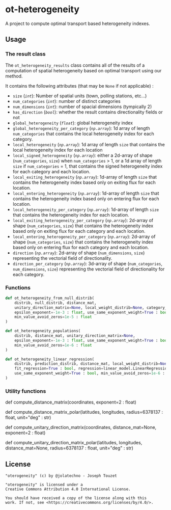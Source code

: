 # ot-heterogeneity

A project to compute optimal transport based heterogeneity indexes.

## Usage

### The result class

The `ot_heterogeneity_results` class contains all of the results of a computation of spatial heterogeneity based on optimal transport using our method.

It contains the following attributes (that may be `None` if not applicable) :
 - `size` (_`int`_): Number of spatial units (town, polling stations, etc...)
 - `num_categories` (_`int`_): number of distinct categories
 - `num_dimensions` (_`int`_): number of spacial dimensions (tympically 2)
 - `has_direction` (_`bool`_): whether the result contains directionality fields or not
 - `global_heterogeneity` (_`float`_): global heterogeneity index
 - `global_heterogeneity_per_category` (_`np.array`_): 1d array of length `num_categories` that contains the local heterogeneity index for each category.
 - `local_heterogeneity` (_`np.array`_): 1d array of length `size` that contains the local heterogeneity index for each location
 - `local_signed_heterogeneity` (_`np.array`_): either a 2d-array of shape (`num_categories`, `size`) when `num_categories` > 1, or a 1d array of length `size` if `num_categories` = 1, that contains the signed heterogeneity index for each category and each location.
 - `local_exiting_heterogeneity` (_`np.array`_): 1d-array of length `size` that contains the heterogeneity index based only on exiting flux for each location.
 - `local_entering_heterogeneity` (_`np.array`_): 1d-array of length `size` that contains the heterogeneity index based only on entering flux for each location.
 - `local_heterogeneity_per_category` (_`np.array`_): 1d-array of length `size` that contains the heterogeneity index for each location.
 - `local_exiting_heterogeneity_per_category` (_`np.array`_): 2d-array of shape (`num_categories`, `size`) that contains the heterogeneity index based only on exiting flux for each category and each location.
 - `local_entering_heterogeneity_per_category` (_`np.array`_): 2d-array of shape (`num_categories`, `size`) that contains the heterogeneity index based only on entering flux for each category and each location.
 - `direction` (_`np.array`_): 2d-array of shape (`num_dimensions`, `size`) representing the vectorial field of directionality.
 - `direction_per_category` (_`np.array`_): 3d-array of shape (`num_categories`, `num_dimensions`, `size`) representing the vectorial field of directionality for each category.

### Functions

```python
def ot_heterogeneity_from_null_distrib(
	distrib, null_distrib, distance_mat,
	unitary_direction_matrix=None, local_weight_distrib=None, category_weights=None,
	epsilon_exponent=-1e-3 : float, use_same_exponent_weight=True : bool,
	min_value_avoid_zeros=1e-5 : float
)
```

```python
def ot_heterogeneity_populations(
	distrib, distance_mat, unitary_direction_matrix=None,
	epsilon_exponent=-1e-3 : float, use_same_exponent_weight=True : bool, 
	min_value_avoid_zeros=1e-6 : float
)
```

```python
def ot_heterogeneity_linear_regression(
	distrib, prediction_distrib, distance_mat, local_weight_distrib=None, unitary_direction_matrix=None,
	fit_regression=True : bool, regression=linear_model.LinearRegression(), epsilon_exponent=-1e-3 : float,
	use_same_exponent_weight=True : bool, min_value_avoid_zeros=1e-6 : float
)
```

### Utility functions

def compute_distance_matrix(coordinates, exponent=2 : float)

def compute_distance_matrix_polar(latitudes, longitudes, radius=6378137  : float, unit="deg" : str)

def compute_unitary_direction_matrix(coordinates, distance_mat=None, exponent=2 : float)

def compute_unitary_direction_matrix_polar(latitudes, longitudes, distance_mat=None, radius=6378137 : float, unit="deg" : str)


## License

```
"oterogeneity" (c) by @jolatechno - Joseph Touzet

"oterogeneity" is licensed under a
Creative Commons Attribution 4.0 International License.

You should have received a copy of the license along with this
work. If not, see <https://creativecommons.org/licenses/by/4.0/>.
```